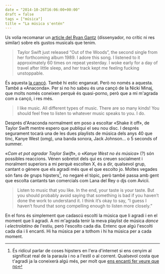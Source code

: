 ```yaml
---
date = "2014-10-26T16:06:00+00:00"
draft = false
tags = ["música"]
title = "La música s'entén"
---
```

Us volia recomanar un [article del Ryan Gantz](https://medium.com/@sixfoot6/getting-out-of-the-woods-a-primer-on-not-being-a-music-hater-fc4c46d4dde0) (dissenyador, no crític ni res similar) sobre els gustos musicals que tenim.

<!-- more -->

> Taylor Swift just released “Out of the Woods”, the second single from her forthcoming album 1989. I adore this song. I listened to it approximately 60 times on repeat yesterday. I woke early for a day of travel after little sleep, and her track kept me feeling fucking unstoppable.

És aquesta [la cançó](https://www.youtube.com/watch?v=PVAfR3QjFKo&feature=youtu.be). També hi estic enganxat. Però no només a aquesta. També a «Anaconda». Per si no ho sabeu és una cançó de la Nicki Minaj, que molts només coneixen perquè és quasi-porno, però que a mi m'agrada com a cançó, i res més.

> I like music. All different types of music. There are so many kinds! You should feel free to listen to whatever music speaks to you. I do.

Després d'Anaconda normalment em poso a escoltar «Shake it off», de Taylor Swift mentre espero que publiqui el seu nou disc. I després segurament tocarà una de les dues playlists de música dels anys 40 que tinc, Kanye West (omg), una banda sonora, Jack Johnson... o 5 seconds of summer. 

«*Com et pot agradar Taylor Swift*», o «*Kanye West no és música*» (?) són possibles reaccions. Vénen sobretot dels qui es creuen socialment i moralment superiors a mi perquè escolten X, és a dir, qualsevol grup, cantant o gènere que els agradi més que el que escolto jo. Moltes vegades són fans de grups hipsters[^1], no negaré el tòpic, però també passa amb gent que escolta cantants tan comercials com Lana del Rey o djs com Avicii. 

> Listen to music that you like. In the end, your taste is your taste. But you should probably avoid saying that something is bad if you haven’t done the work to understand it. I think it’s okay to say, “I guess I haven’t found that song compelling enough to listen more closely.”

En el fons és simplement que cadascú escolti la música que li agradi i en el moment que li agradi. A mi m'agrada tenir la meva playlist de música *dance* i *electrolatino* de l'estiu, però l'escolto cada dia. Entenc que algú l'escolti cada dia i li encanti. Hi ha música per a tothom i hi ha música per a cada moment.

[^1]: És ridícul parlar de coses hipsters en l'era d'internet si ens cenyim al significat real de la paraula i no a l'estil o al corrent. Qualsevol costa que t'agradi ja la coneixerà algú més, per molt que [ens encanti fer veure que no](http://enricllonch.com/post/65544102273/egoisme-qualitatiu)